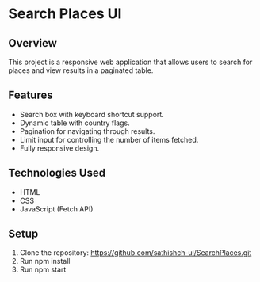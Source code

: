 # Search Places UI

## Overview
This project is a responsive web application that allows users to search for places and view results in a paginated table. 

## Features
- Search box with keyboard shortcut support.
- Dynamic table with country flags.
- Pagination for navigating through results.
- Limit input for controlling the number of items fetched.
- Fully responsive design.

## Technologies Used
- HTML
- CSS
- JavaScript (Fetch API)

## Setup
1. Clone the repository: https://github.com/sathishch-ui/SearchPlaces.git
2. Run npm install
3. Run npm start

